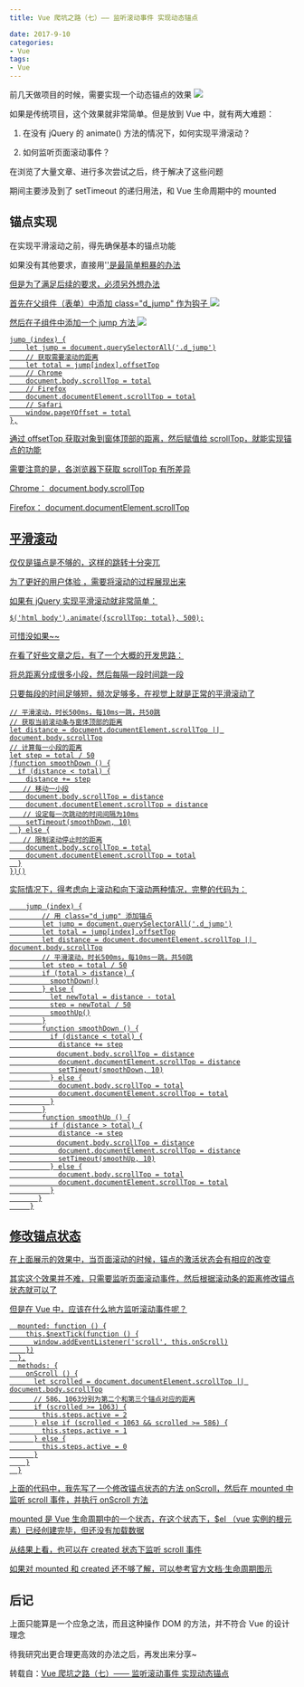 ```yaml
---
title: Vue 爬坑之路（七）—— 监听滚动事件 实现动态锚点

date: 2017-9-10
categories:
- Vue
tags:
- Vue
---
```


前几天做项目的时候，需要实现一个动态锚点的效果
![](http://xie-blog.oss-cn-beijing.aliyuncs.com/blogImg/img50.gif?Expires=1517564549&OSSAccessKeyId=TMP.AQFykThi91U598dTrJc_9IBPer-xtxfyUZ278vOwz9sVKvVjdZC6hsnJbSZiADAtAhQ8dmqdGscv8Mq8gp6YtjbW3Tmz3wIVALsOiURiHSXhx6xtRna9_tLmtbDC&Signature=lV8vrr8iwoT1jER000%2BCLXedKiE%3D)


如果是传统项目，这个效果就非常简单。但是放到 Vue 中，就有两大难题：

1. 在没有 jQuery 的 animate() 方法的情况下，如何实现平滑滚动？

2. 如何监听页面滚动事件？

在浏览了大量文章、进行多次尝试之后，终于解决了这些问题

期间主要涉及到了 setTimeout 的递归用法，和 Vue 生命周期中的 mounted



## 锚点实现

在实现平滑滚动之前，得先确保基本的锚点功能

如果没有其他要求，直接用'<a href="#id">'是最简单粗暴的办法

但是为了满足后续的要求，必须另外想办法



首先在父组件（表单）中添加 class="d_jump" 作为钩子
![](http://xie-blog.oss-cn-beijing.aliyuncs.com/blogImg/img51.png?Expires=1517564566&OSSAccessKeyId=TMP.AQFykThi91U598dTrJc_9IBPer-xtxfyUZ278vOwz9sVKvVjdZC6hsnJbSZiADAtAhQ8dmqdGscv8Mq8gp6YtjbW3Tmz3wIVALsOiURiHSXhx6xtRna9_tLmtbDC&Signature=U0R%2BEMCVQ7G3HSVAn%2Ba88x6pNvY%3D)


然后在子组件中添加一个 jump 方法
![](http://xie-blog.oss-cn-beijing.aliyuncs.com/blogImg/img52.png?Expires=1517564577&OSSAccessKeyId=TMP.AQFykThi91U598dTrJc_9IBPer-xtxfyUZ278vOwz9sVKvVjdZC6hsnJbSZiADAtAhQ8dmqdGscv8Mq8gp6YtjbW3Tmz3wIVALsOiURiHSXhx6xtRna9_tLmtbDC&Signature=wRYMhqZRRWQcOwCW1CiOs86VpH8%3D)


```
jump (index) {
    let jump = document.querySelectorAll('.d_jump')
    // 获取需要滚动的距离
    let total = jump[index].offsetTop
    // Chrome
    document.body.scrollTop = total
    // Firefox
    document.documentElement.scrollTop = total
    // Safari
    window.pageYOffset = total
},
```
通过 offsetTop 获取对象到窗体顶部的距离，然后赋值给 scrollTop，就能实现锚点的功能

需要注意的是，各浏览器下获取 scrollTop 有所差异

Chrome： document.body.scrollTop

Firefox： document.documentElement.scrollTop



## 平滑滚动

仅仅是锚点是不够的，这样的跳转十分突兀

为了更好的用户体验 ，需要将滚动的过程展现出来

如果有 jQuery 实现平滑滚动就非常简单：

```$('html body').animate({scrollTop: total}, 500);```

可惜没如果~~

在看了好些文章之后，有了一个大概的开发思路：

将总距离分成很多小段，然后每隔一段时间跳一段

只要每段的时间足够短，频次足够多，在视觉上就是正常的平滑滚动了

```
// 平滑滚动，时长500ms，每10ms一跳，共50跳
// 获取当前滚动条与窗体顶部的距离
let distance = document.documentElement.scrollTop || document.body.scrollTop
// 计算每一小段的距离
let step = total / 50
(function smoothDown () {
  if (distance < total) {
    distance += step
　　// 移动一小段
    document.body.scrollTop = distance
    document.documentElement.scrollTop = distance
　　// 设定每一次跳动的时间间隔为10ms
    setTimeout(smoothDown, 10)
  } else {
　　// 限制滚动停止时的距离
    document.body.scrollTop = total
    document.documentElement.scrollTop = total
  }
})()
```


实际情况下，得考虑向上滚动和向下滚动两种情况，完整的代码为：

```
    jump (index) {
        // 用 class="d_jump" 添加锚点
        let jump = document.querySelectorAll('.d_jump')
        let total = jump[index].offsetTop
        let distance = document.documentElement.scrollTop || document.body.scrollTop
        // 平滑滚动，时长500ms，每10ms一跳，共50跳
        let step = total / 50
        if (total > distance) {
          smoothDown()
        } else {
          let newTotal = distance - total
          step = newTotal / 50
          smoothUp()
        }
        function smoothDown () {
          if (distance < total) {
            distance += step
　　　　　　　document.body.scrollTop = distance
            document.documentElement.scrollTop = distance
            setTimeout(smoothDown, 10)
          } else {
            document.body.scrollTop = total
            document.documentElement.scrollTop = total
          }
        }
        function smoothUp () {
          if (distance > total) {
            distance -= step
　　　　　　　document.body.scrollTop = distance
            document.documentElement.scrollTop = distance
            setTimeout(smoothUp, 10)
          } else {
            document.body.scrollTop = total
            document.documentElement.scrollTop = total
          }
       }
     }
```




## 修改锚点状态

在上面展示的效果中，当页面滚动的时候，锚点的激活状态会有相应的改变

其实这个效果并不难，只需要监听页面滚动事件，然后根据滚动条的距离修改锚点状态就可以了

但是在 Vue 中，应该在什么地方监听滚动事件呢？

```
  mounted: function () {
    this.$nextTick(function () {
      window.addEventListener('scroll', this.onScroll)
    })
  },
  methods: {
    onScroll () {
      let scrolled = document.documentElement.scrollTop || document.body.scrollTop
　　　 // 586、1063分别为第二个和第三个锚点对应的距离
      if (scrolled >= 1063) {
        this.steps.active = 2
      } else if (scrolled < 1063 && scrolled >= 586) {
        this.steps.active = 1
      } else {
        this.steps.active = 0
      }
    }
  }
```
上面的代码中，我先写了一个修改锚点状态的方法 onScroll，然后在 mounted 中监听 scroll 事件，并执行 onScroll 方法

mounted 是 Vue 生命周期中的一个状态，在这个状态下，$el （vue 实例的根元素）已经创建完毕，但还没有加载数据

从结果上看，也可以在 created 状态下监听 scroll 事件

如果对 mounted 和 created 还不够了解，可以参考[官方文档·生命周期图示](https://cn.vuejs.org/v2/guide/instance.html#%E5%AE%9E%E4%BE%8B%E7%94%9F%E5%91%BD%E5%91%A8%E6%9C%9F%E9%92%A9%E5%AD%90)



## 后记

上面只能算是一个应急之法，而且这种操作 DOM 的方法，并不符合 Vue 的设计理念

待我研究出更合理更高效的办法之后，再发出来分享~

转载自：[Vue 爬坑之路（七）—— 监听滚动事件 实现动态锚点](https://www.cnblogs.com/wisewrong/p/6495726.html)